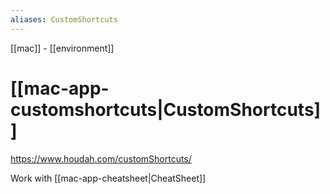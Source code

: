 ```yaml
---
aliases: CustomShortcuts
---
```


[[mac]] -
[[environment]]

# [[mac-app-customshortcuts|CustomShortcuts]]

https://www.houdah.com/customShortcuts/

Work with [[mac-app-cheatsheet|CheatSheet]]
